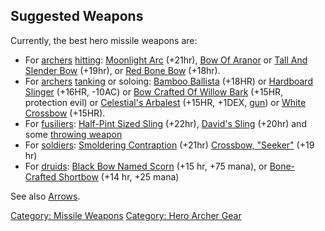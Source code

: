 ## Suggested Weapons

Currently, the best hero missile weapons are:

-   For [archers](:Category:_Archers "wikilink")
    [hitting](Hitters "wikilink"): [Moonlight
    Arc](Moonlight_Arc "wikilink") (+21hr), [Bow Of
    Aranor](Bow_Of_Aranor "wikilink") or [Tall And Slender
    Bow](Tall_And_Slender_Bow "wikilink") (+19hr), or [Red Bone
    Bow](Red_Bone_Bow "wikilink") (+18hr).
-   For [archers](:Category:_Archers "wikilink")
    [tanking](Tanks "wikilink") or soloing: [Bamboo
    Ballista](Bamboo_Ballista "wikilink") (+18HR) or [Hardboard
    Slinger](Hardboard_Slinger "wikilink") (+16HR, -10AC) or [Bow
    Crafted Of Willow Bark](Bow_Crafted_Of_Willow_Bark "wikilink")
    (+15HR, protection evil) or [Celestial's
    Arbalest](Celestial's_Arbalest "wikilink") (+15HR, +1DEX, [
    gun](:Category:Guns "wikilink")) or [White
    Crossbow](White_Crossbow "wikilink") (+15HR).
-   For [fusiliers](:Category:_Fusiliers "wikilink"): [Half-Pint Sized
    Sling](Half-Pint_Sized_Sling "wikilink") (+22hr), [David's
    Sling](David's_Sling "wikilink") (+20hr) and some [throwing
    weapon](:Category:_Throwing_Weapons "wikilink")
-   For [soldiers](:Category:_Soldiers "wikilink"): [Smoldering
    Contraption](Smoldering_Contraption "wikilink") (+21hr) [Crossbow,
    "Seeker"](Crossbow,_"Seeker" "wikilink") (+19 hr)
-   For [druids](:Category:_Druids "wikilink"): [Black Bow Named
    Scorn](Black_Bow_Named_Scorn "wikilink") (+15 hr, +75 mana), or
    [Bone-Crafted Shortbow](Bone-Crafted_Shortbow "wikilink") (+14 hr,
    +25 mana)

See also [Arrows](:Category:_Arrows "wikilink").

[Category: Missile Weapons](Category:_Missile_Weapons "wikilink")
[Category: Hero Archer Gear](Category:_Hero_Archer_Gear "wikilink")
